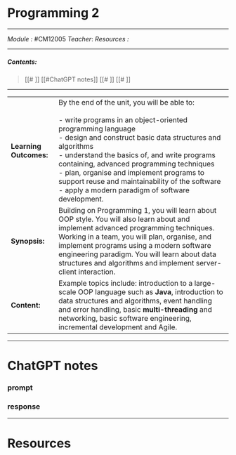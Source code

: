 # Programming 2 
---

*Module :* #CM12005
*Teacher*: 
*Resources :*

---
##### Contents: 
> [[# ]]  [[#ChatGPT notes]]
> [[# ]]
> [[# ]]
> 
---

|  |  |
| ---- | ---- |
| **Learning Outcomes:** | By the end of the unit, you will be able to: <br><br>- write programs in an object-oriented programming language<br>- design and construct basic data structures and algorithms<br>- understand the basics of, and write programs containing, advanced programming techniques<br>- plan, organise and implement programs to support reuse and maintainability of the software<br>- apply a modern paradigm of software development.<br> |
| **Synopsis:** | Building on Programming 1, you will learn about OOP style. You will also learn about and implement advanced programming techniques. Working in a team, you will plan, organise, and implement programs using a modern software engineering paradigm. You will learn about data structures and algorithms and implement server-client interaction. |
| **Content:** | Example topics include: introduction to a large-scale OOP language such as **Java**, introduction to data structures and algorithms, event handling and error handling, basic **multi-threading** and networking, basic software engineering, incremental development and Agile. |

---
# ChatGPT notes

### prompt



### response



--- 

# Resources 